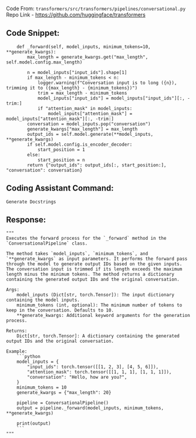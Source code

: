 Code From: `transformers/src/transformers/pipelines/conversational.py` 
Repo Link - https://github.com/huggingface/transformers



## Code Snippet:

```
    def _forward(self, model_inputs, minimum_tokens=10, **generate_kwargs):
        max_length = generate_kwargs.get("max_length", self.model.config.max_length)

        n = model_inputs["input_ids"].shape[1]
        if max_length - minimum_tokens < n:
            logger.warning(f"Conversation input is to long ({n}), trimming it to ({max_length} - {minimum_tokens})")
            trim = max_length - minimum_tokens
            model_inputs["input_ids"] = model_inputs["input_ids"][:, -trim:]
            if "attention_mask" in model_inputs:
                model_inputs["attention_mask"] = model_inputs["attention_mask"][:, -trim:]
        conversation = model_inputs.pop("conversation")
        generate_kwargs["max_length"] = max_length
        output_ids = self.model.generate(**model_inputs, **generate_kwargs)
        if self.model.config.is_encoder_decoder:
            start_position = 1
        else:
            start_position = n
        return {"output_ids": output_ids[:, start_position:], "conversation": conversation}
```

## Coding Assistant Command: 

`Generate Docstrings`

## Response:

```
"""
Executes the forward process for the `_forward` method in the `ConversationalPipeline` class.

The method takes `model_inputs`, `minimum_tokens`, and `**generate_kwargs` as input parameters. It performs the forward pass through the model to generate output IDs based on the given inputs. The conversation input is trimmed if its length exceeds the maximum length minus the minimum tokens. The method returns a dictionary containing the generated output IDs and the original conversation.

Args:
    model_inputs (Dict[str, torch.Tensor]): The input dictionary containing the model inputs.
    minimum_tokens (int, optional): The minimum number of tokens to keep in the conversation. Defaults to 10.
    **generate_kwargs: Additional keyword arguments for the generation process.

Returns:
    Dict[str, torch.Tensor]: A dictionary containing the generated output IDs and the original conversation.

Example:
    ```python
    model_inputs = {
        "input_ids": torch.tensor([[1, 2, 3], [4, 5, 6]]),
        "attention_mask": torch.tensor([[1, 1, 1], [1, 1, 1]]),
        "conversation": "Hello, how are you?",
    }
    minimum_tokens = 10
    generate_kwargs = {"max_length": 20}

    pipeline = ConversationalPipeline()
    output = pipeline._forward(model_inputs, minimum_tokens, **generate_kwargs)

    print(output)
    ```
"""
```
